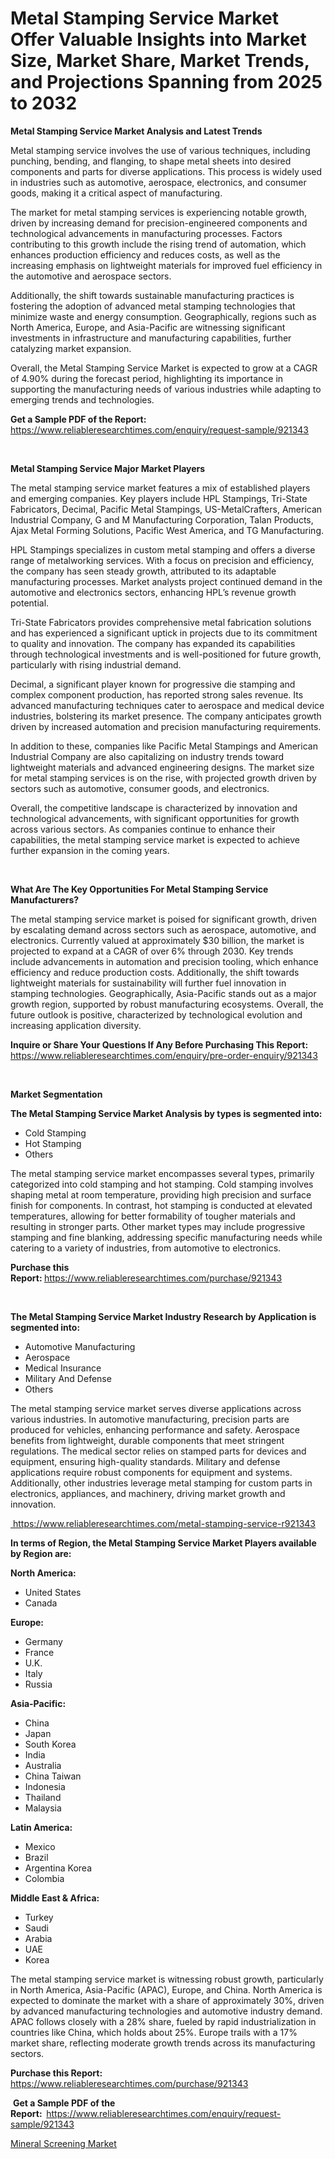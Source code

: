 <p><h1>Metal Stamping Service Market Offer Valuable Insights into Market Size, Market Share, Market Trends, and Projections Spanning from 2025 to 2032</h1></p><p><strong>Metal Stamping Service Market Analysis and Latest Trends</strong></p>
<p><p>Metal stamping service involves the use of various techniques, including punching, bending, and flanging, to shape metal sheets into desired components and parts for diverse applications. This process is widely used in industries such as automotive, aerospace, electronics, and consumer goods, making it a critical aspect of manufacturing.</p><p>The market for metal stamping services is experiencing notable growth, driven by increasing demand for precision-engineered components and technological advancements in manufacturing processes. Factors contributing to this growth include the rising trend of automation, which enhances production efficiency and reduces costs, as well as the increasing emphasis on lightweight materials for improved fuel efficiency in the automotive and aerospace sectors.</p><p>Additionally, the shift towards sustainable manufacturing practices is fostering the adoption of advanced metal stamping technologies that minimize waste and energy consumption. Geographically, regions such as North America, Europe, and Asia-Pacific are witnessing significant investments in infrastructure and manufacturing capabilities, further catalyzing market expansion.</p><p>Overall, the Metal Stamping Service Market is expected to grow at a CAGR of 4.90% during the forecast period, highlighting its importance in supporting the manufacturing needs of various industries while adapting to emerging trends and technologies.</p></p>
<p><strong>Get a Sample PDF of the Report:&nbsp;</strong> <a href="https://www.reliableresearchtimes.com/enquiry/request-sample/921343?utm_campaign=2891&utm_medium=2&utm_source=Github&utm_content=ia&utm_term=05032025&utm_id=metal-stamping-service">https://www.reliableresearchtimes.com/enquiry/request-sample/921343</a></p>
<p>&nbsp;</p>
<p><strong>Metal Stamping Service Major Market Players</strong></p>
<p><p>The metal stamping service market features a mix of established players and emerging companies. Key players include HPL Stampings, Tri-State Fabricators, Decimal, Pacific Metal Stampings, US-MetalCrafters, American Industrial Company, G and M Manufacturing Corporation, Talan Products, Ajax Metal Forming Solutions, Pacific West America, and TG Manufacturing.</p><p>HPL Stampings specializes in custom metal stamping and offers a diverse range of metalworking services. With a focus on precision and efficiency, the company has seen steady growth, attributed to its adaptable manufacturing processes. Market analysts project continued demand in the automotive and electronics sectors, enhancing HPL’s revenue growth potential.</p><p>Tri-State Fabricators provides comprehensive metal fabrication solutions and has experienced a significant uptick in projects due to its commitment to quality and innovation. The company has expanded its capabilities through technological investments and is well-positioned for future growth, particularly with rising industrial demand.</p><p>Decimal, a significant player known for progressive die stamping and complex component production, has reported strong sales revenue. Its advanced manufacturing techniques cater to aerospace and medical device industries, bolstering its market presence. The company anticipates growth driven by increased automation and precision manufacturing requirements.</p><p>In addition to these, companies like Pacific Metal Stampings and American Industrial Company are also capitalizing on industry trends toward lightweight materials and advanced engineering designs. The market size for metal stamping services is on the rise, with projected growth driven by sectors such as automotive, consumer goods, and electronics.</p><p>Overall, the competitive landscape is characterized by innovation and technological advancements, with significant opportunities for growth across various sectors. As companies continue to enhance their capabilities, the metal stamping service market is expected to achieve further expansion in the coming years.</p></p>
<p>&nbsp;</p>
<p><strong>What Are The Key Opportunities For Metal Stamping Service Manufacturers?</strong></p>
<p><p>The metal stamping service market is poised for significant growth, driven by escalating demand across sectors such as aerospace, automotive, and electronics. Currently valued at approximately $30 billion, the market is projected to expand at a CAGR of over 6% through 2030. Key trends include advancements in automation and precision tooling, which enhance efficiency and reduce production costs. Additionally, the shift towards lightweight materials for sustainability will further fuel innovation in stamping technologies. Geographically, Asia-Pacific stands out as a major growth region, supported by robust manufacturing ecosystems. Overall, the future outlook is positive, characterized by technological evolution and increasing application diversity.</p></p>
<p><strong>Inquire or Share Your Questions If Any Before Purchasing This Report:</strong> <a href="https://www.reliableresearchtimes.com/enquiry/pre-order-enquiry/921343?utm_campaign=2891&utm_medium=2&utm_source=Github&utm_content=ia&utm_term=05032025&utm_id=metal-stamping-service">https://www.reliableresearchtimes.com/enquiry/pre-order-enquiry/921343</a></p>
<p>&nbsp;</p>
<p><strong>Market Segmentation</strong></p>
<p><strong>The Metal Stamping Service Market Analysis by types is segmented into:</strong></p>
<p><ul><li>Cold Stamping</li><li>Hot Stamping</li><li>Others</li></ul></p>
<p><p>The metal stamping service market encompasses several types, primarily categorized into cold stamping and hot stamping. Cold stamping involves shaping metal at room temperature, providing high precision and surface finish for components. In contrast, hot stamping is conducted at elevated temperatures, allowing for better formability of tougher materials and resulting in stronger parts. Other market types may include progressive stamping and fine blanking, addressing specific manufacturing needs while catering to a variety of industries, from automotive to electronics.</p></p>
<p><strong>Purchase this Report:&nbsp;</strong><a href="https://www.reliableresearchtimes.com/purchase/921343?utm_campaign=2891&utm_medium=2&utm_source=Github&utm_content=ia&utm_term=05032025&utm_id=metal-stamping-service">https://www.reliableresearchtimes.com/purchase/921343</a></p>
<p>&nbsp;</p>
<p><strong>The Metal Stamping Service Market Industry Research by Application is segmented into:</strong></p>
<p><ul><li>Automotive Manufacturing</li><li>Aerospace</li><li>Medical Insurance</li><li>Military And Defense</li><li>Others</li></ul></p>
<p><p>The metal stamping service market serves diverse applications across various industries. In automotive manufacturing, precision parts are produced for vehicles, enhancing performance and safety. Aerospace benefits from lightweight, durable components that meet stringent regulations. The medical sector relies on stamped parts for devices and equipment, ensuring high-quality standards. Military and defense applications require robust components for equipment and systems. Additionally, other industries leverage metal stamping for custom parts in electronics, appliances, and machinery, driving market growth and innovation.</p></p>
<p><a href="https://www.reliableresearchtimes.com/metal-stamping-service-r921343?utm_campaign=2891&utm_medium=2&utm_source=Github&utm_content=ia&utm_term=05032025&utm_id=metal-stamping-service">&nbsp;https://www.reliableresearchtimes.com/metal-stamping-service-r921343</a></p>
<p><strong>In terms of Region, the Metal Stamping Service Market Players available by Region are:</strong></p>
<p>
    <p> <strong> North America: </strong>
        <ul>
            <li>United States</li>
            <li>Canada</li>
        </ul>
        </p> 
    <p> <strong> Europe: </strong>
        <ul>
            <li>Germany</li>
            <li>France</li>
            <li>U.K.</li>
            <li>Italy</li>
            <li>Russia</li>
        </ul>
        </p> 
    <p> <strong> Asia-Pacific: </strong>
        <ul>
            <li>China</li>
            <li>Japan</li>
            <li>South Korea</li>
            <li>India</li>
            <li>Australia</li>
            <li>China Taiwan</li>
            <li>Indonesia</li>
            <li>Thailand</li>
            <li>Malaysia</li>
        </ul>
        </p> 
    <p> <strong> Latin America: </strong>
        <ul>
            <li>Mexico</li>
            <li>Brazil</li>
            <li>Argentina Korea</li>
            <li>Colombia</li>
        </ul>
        </p> 
    <p> <strong> Middle East & Africa: </strong>
        <ul>
            <li>Turkey</li>
            <li>Saudi</li>
            <li>Arabia</li>
            <li>UAE</li>
            <li>Korea</li>
        </ul>
    </p>
    </p>
<p><p>The metal stamping service market is witnessing robust growth, particularly in North America, Asia-Pacific (APAC), Europe, and China. North America is expected to dominate the market with a share of approximately 30%, driven by advanced manufacturing technologies and automotive industry demand. APAC follows closely with a 28% share, fueled by rapid industrialization in countries like China, which holds about 25%. Europe trails with a 17% market share, reflecting moderate growth trends across its manufacturing sectors.</p></p>
<p><strong>Purchase this Report: </strong><a href="https://www.reliableresearchtimes.com/purchase/921343?utm_campaign=2891&utm_medium=2&utm_source=Github&utm_content=ia&utm_term=05032025&utm_id=metal-stamping-service">https://www.reliableresearchtimes.com/purchase/921343</a></p>
<p>&nbsp;<strong>Get a Sample PDF of the Report:&nbsp;&nbsp;</strong><a href="https://www.reliableresearchtimes.com/enquiry/request-sample/921343?utm_campaign=2891&utm_medium=2&utm_source=Github&utm_content=ia&utm_term=05032025&utm_id=metal-stamping-service">https://www.reliableresearchtimes.com/enquiry/request-sample/921343</a></p>
<p><strong></strong></p>
<p><p><a href="https://github.com/benhaeneye/Market-Research-Report-List-1/blob/main/mineral-screening-market.md?utm_campaign=2891&utm_medium=2&utm_source=Github&utm_content=ia&utm_term=05032025&utm_id=metal-stamping-service">Mineral Screening Market</a></p></p>